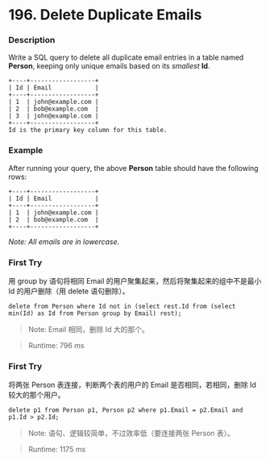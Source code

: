# 196. Delete Duplicate Emails
### Description
Write a SQL query to delete all duplicate email entries in a table named **Person**, keeping only unique emails based on its *smallest* **Id**.
```
+----+------------------+
| Id | Email            |
+----+------------------+
| 1  | john@example.com |
| 2  | bob@example.com  |
| 3  | john@example.com |
+----+------------------+
Id is the primary key column for this table.
```

### Example
After running your query, the above **Person** table should have the following rows:
```
+----+------------------+
| Id | Email            |
+----+------------------+
| 1  | john@example.com |
| 2  | bob@example.com  |
+----+------------------+
```
*Note: All emails are in lowercase.*

### First Try
用 group by 语句将相同 Email 的用户聚集起来，然后将聚集起来的组中不是最小 Id 的用户删除（用 delete 语句删除）。
```
delete from Person where Id not in (select rest.Id from (select min(Id) as Id from Person group by Email) rest);
```

>Note: Email 相同，删除 Id 大的那个。

> Runtime: 796 ms

### First Try
将两张 Person 表连接，判断两个表的用户的 Email 是否相同，若相同，删除 Id 较大的那个用户。
```
delete p1 from Person p1, Person p2 where p1.Email = p2.Email and p1.Id > p2.Id;
```

>Note: 语句、逻辑较简单，不过效率低（要连接两张 Person 表）。

> Runtime: 1175 ms
